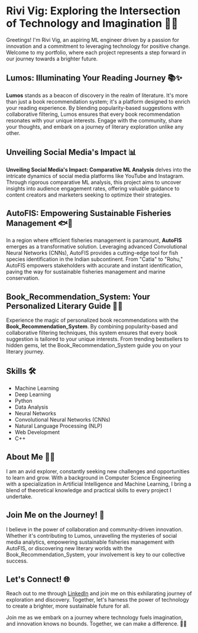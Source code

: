 # Rivi Vig: Exploring the Intersection of Technology and Imagination 🧙‍♂️

Greetings! I'm Rivi Vig, an aspiring ML engineer driven by a passion for innovation and a commitment to leveraging technology for positive change. Welcome to my portfolio, where each project represents a step forward in our journey towards a brighter future.

## Lumos: Illuminating Your Reading Journey 📚✨

**Lumos** stands as a beacon of discovery in the realm of literature. It's more than just a book recommendation system; it's a platform designed to enrich your reading experience. By blending popularity-based suggestions with collaborative filtering, Lumos ensures that every book recommendation resonates with your unique interests. Engage with the community, share your thoughts, and embark on a journey of literary exploration unlike any other.

## Unveiling Social Media's Impact 📊

**Unveiling Social Media's Impact: Comparative ML Analysis** delves into the intricate dynamics of social media platforms like YouTube and Instagram. Through rigorous comparative ML analysis, this project aims to uncover insights into audience engagement rates, offering valuable guidance to content creators and marketers seeking to optimize their strategies.

## AutoFIS: Empowering Sustainable Fisheries Management 🐟🌊

In a region where efficient fisheries management is paramount, **AutoFIS** emerges as a transformative solution. Leveraging advanced Convolutional Neural Networks (CNNs), AutoFIS provides a cutting-edge tool for fish species identification in the Indian subcontinent. From "Catla" to "Rohu," AutoFIS empowers stakeholders with accurate and instant identification, paving the way for sustainable fisheries management and marine conservation.

## Book_Recommendation_System: Your Personalized Literary Guide 📖✨

Experience the magic of personalized book recommendations with the **Book_Recommendation_System**. By combining popularity-based and collaborative filtering techniques, this system ensures that every book suggestion is tailored to your unique interests. From trending bestsellers to hidden gems, let the Book_Recommendation_System guide you on your literary journey.

## Skills 🛠️

- Machine Learning
- Deep Learning
- Python
- Data Analysis
- Neural Networks
- Convolutional Neural Networks (CNNs)
- Natural Language Processing (NLP)
- Web Development
- C++

## About Me 🧙‍♂️

I am an avid explorer, constantly seeking new challenges and opportunities to learn and grow. With a background in Computer Science Engineering with a specialization in Artificial Intelligence and Machine Learning, I bring a blend of theoretical knowledge and practical skills to every project I undertake.

## Join Me on the Journey! 🚀

I believe in the power of collaboration and community-driven innovation. Whether it's contributing to Lumos, unravelling the mysteries of social media analytics, empowering sustainable fisheries management with AutoFIS, or discovering new literary worlds with the Book_Recommendation_System, your involvement is key to our collective success.

## Let's Connect! 🌐

Reach out to me through [LinkedIn](https://www.linkedin.com/in/rivi-vig-4528521b9/) and join me on this exhilarating journey of exploration and discovery. Together, let's harness the power of technology to create a brighter, more sustainable future for all.

Join me as we embark on a journey where technology fuels imagination, and innovation knows no bounds. Together, we can make a difference. 🌌✨
